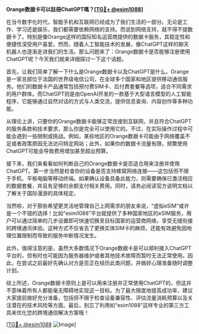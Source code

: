 **Orange数据卡可以註冊ChatGPT嗎？[[TG💪+ @esim1088](https://t.me/s/esim1088)]**

在当今数字化时代，智能手机和互联网已经成为了我们生活的一部分。无论是工作、学习还是娱乐，我们都需要依赖网络的支持。而说到网络支持，就不得不提数据卡了。特别是像Orange这样的国际知名运营商提供的数据卡服务，其稳定性和便捷性深受用户喜爱。然而，随着人工智能技术的发展，像ChatGPT这样的聊天机器人也逐渐走进我们的生活。那么问题来了：Orange数据卡是否能够注册使用ChatGPT呢？今天我们就来详细探讨一下这个话题。

首先，让我们简单了解一下什么是Orange数据卡以及ChatGPT是什么。Orange是一家总部位于法国的世界级电信公司，在全球多个国家和地区提供移动通信服务。他们的数据卡产品通常包括预付费SIM卡、后付费套餐等选项，适合不同需求的用户群体。而ChatGPT则是由OpenAI开发的一款基于大型语言模型的人工智能程序，它能够通过自然对话的方式与人类交流，提供信息查询、内容创作等多种功能。

从理论上讲，只要你的Orange数据卡能够正常连接到互联网，并且符合ChatGPT的服务条款和技术要求，那么你是完全可以使用它的。不过，在实际操作过程中可能会遇到一些限制或挑战。例如，某些地区的Orange数据卡可能由于网络覆盖不足或者政策原因无法访问特定网站；此外，如果你的数据卡流量有限，频繁使用ChatGPT可能会导致费用增加甚至超出预算。

接下来，我们来看看如何判断自己的Orange数据卡是否适合用来注册并使用ChatGPT。第一步当然是检查你的设备是否支持蜂窝网络连接——这包括但不限于手机、平板电脑等移动终端。如果确认设备具备此能力，则需要确保已激活相应的数据套餐，并且有足够的余额支付相关费用。同时，请务必阅读官方说明文档以了解关于国际漫游的具体规定。

当然啦，对于那些希望更灵活地管理自己上网需求的朋友来说，“虚拟eSIM”或许是一个不错的选择！比如“esim1088”平台就提供了多种国家地区的eSIM服务，用户可以通过简单的几步设置即可快速切换至目标国家的运营商网络，享受无缝衔接的跨境通讯体验。这种方式不仅省去了更换实体SIM卡的麻烦，还能有效避免因地理位置限制而导致的服务中断情况发生。

此外，值得注意的是，虽然大多数情况下Orange数据卡是可以顺利接入ChatGPT平台的，但有时也可能因为服务器维护或者其他技术故障而暂时无法正常使用。因此，在尝试之前最好先确认对方是否正在经历此类问题，并做好心理准备随时调整计划。

综上所述，Orange数据卡原则上是可以用来注册并正常使用ChatGPT的，但这并不意味着所有人都能毫无障碍地实现这一目标。为了最大限度地提高成功率，建议大家提前做好充分准备，包括但不限于检查设备兼容性、评估流量消耗预算以及关注潜在的技术风险等方面。最后，别忘了利用如“esim1088”这样专业的第三方工具来优化您的跨境通信解决方案哦！

[[TG💪+ @esim1088](https://t.me/s/esim1088) ![Image](https://i.postimg.cc/4NQfJmqS/Snipaste-2025-05-13-00-14-12.png)]